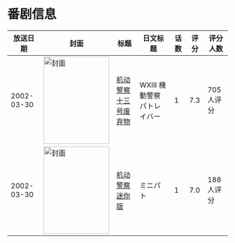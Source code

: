 # 番剧信息

|放送日期|封面|标题|日文标题|话数|评分|评分人数|
|---|---|---|---|---|---|---|
|2002-03-30|<img src="//lain.bgm.tv/pic/cover/c/3e/a2/3499_br6r8.jpg" alt="封面" style="width:150px;height:200px;object-fit:cover;">|[机动警察 十三号废弃物](https://bangumi.tv/subject/3499)|WXIII 機動警察パトレイバー|1|7.3|705人评分|
|2002-03-30|<img src="//lain.bgm.tv/pic/cover/c/9f/f0/13612_D04ZT.jpg" alt="封面" style="width:150px;height:200px;object-fit:cover;">|[机动警察迷你版](https://bangumi.tv/subject/13612)|ミニパト|1|7.0|188人评分|

